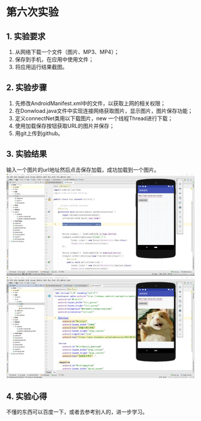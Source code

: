 # 第六次实验

## 1. 实验要求
1. 从网络下载一个文件（图片、MP3、MP4）；
2. 保存到手机，在应用中使用文件；
3. 将应用运行结果截图。

## 2. 实验步骤
1. 先修改AndroidManifest.xml中的文件，以获取上网的相关权限；
2. 在Donwload.java文件中实现连接网络获取图片，显示图片，图片保存功能；
3. 定义connectNet类用以下载图片，new 一个线程Thread进行下载；
4. 使用加载保存按钮获取URL的图片并保存；
5. 用git上传到github。

## 3. 实验结果
输入一个图片的url地址然后点击保存加载，成功加载到一个图片。  
![](https://github.com/YoMiao/android-labs-2018/blob/master/com1614080901130/screen/report6_screen1.jpg)  
![](https://github.com/YoMiao/android-labs-2018/blob/master/com1614080901130/screen/report6_screen2.jpg)  

## 4. 实验心得
不懂的东西可以百度一下，或者去参考别人的，进一步学习。
